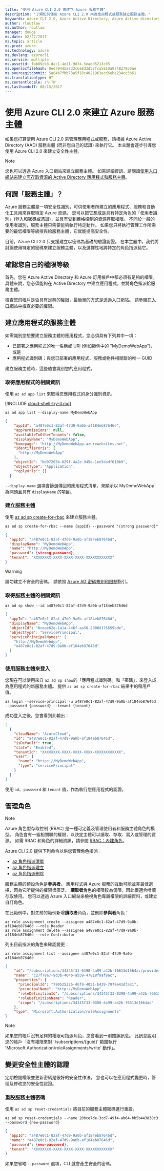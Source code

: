 ```yaml
---
title: "使用 Azure CLI 2.0 來建立 Azure 服務主體"
description: "了解如何使用 Azure CLI 2.0 來為應用程式或服務建立服務主體。"
keywords: Azure CLI 2.0, Azure Active Directory, Azure Active directory, AD, RBAC
author: rloutlaw
ms.author: routlaw
manager: douge
ms.date: 02/27/2017
ms.topic: article
ms.prod: azure
ms.technology: azure
ms.devlang: azurecli
ms.service: multiple
ms.assetid: fab89cb8-dac1-4e21-9d34-5eadd5213c05
ms.openlocfilehash: 0ee794d5a732c6e8d2d52fca5810a874827930ae
ms.sourcegitcommit: 5a04b7fbb73a5f10c4021963ecd6ebe234cc3b61
ms.translationtype: HT
ms.contentlocale: zh-TW
ms.lasthandoff: 08/15/2017
---
```

# <a name="create-an-azure-service-principal-with-azure-cli-20"></a>使用 Azure CLI 2.0 來建立 Azure 服務主體

如果您打算使用 Azure CLI 2.0 來管理應用程式或服務，請根據 Azure Active Directory (AAD) 服務主體 (而非您自己的認證) 來執行它。
本主題會逐步引導您使用 Azure CLI 2.0 來建立安全性主體。

> [!NOTE]
> 您也可以透過 Azure 入口網站來建立服務主體。
> 如需詳細資訊，請閱讀[使用入口網站來建立可存取資源的 Active Directory 應用程式和服務主體](/azure/azure-resource-manager/resource-group-create-service-principal-portal)。

## <a name="what-is-a-service-principal"></a>何謂「服務主體」？

Azure 服務主體是一項安全性識別，可供使用者所建立的應用程式、服務和自動化工具用來存取特定 Azure 資源。 您可以把它想成是具有特定角色的「使用者識別」(登入和密碼或憑證)，並具有受到嚴格控制的資源存取權限。 不同於一般的使用者識別，服務主體只需要能夠執行特定動作。 如果您只將執行管理工作所需要的最低權限等級授與給服務主體，它就能提高安全性。 

目前，Azure CLI 2.0 只支援建立以密碼為基礎的驗證認證。 在本主題中，我們將討論使用特定的密碼來建立服務主體，以及選擇性地將特定的角色指派給它。

## <a name="verify-your-own-permission-level"></a>確認您自己的權限等級

首先，您在 Azure Active Directory 和 Azure 訂用帳戶中都必須有足夠的權限。 具體來說，您必須能夠在 Active Directory 中建立應用程式，並將角色指派給服務主體。 

檢查您的帳戶是否具有足夠的權限，最簡單的方式是透過入口網站。 請參閱[在入口網站中檢查必要的權限](/azure/azure-resource-manager/resource-group-create-service-principal-portal.md#required-permissions)。

## <a name="create-a-service-principal-for-your-application"></a>建立應用程式的服務主體

如需識別您想要建立服務主體的應用程式，您必須具有下列其中一項︰

  * 已部署之應用程式的唯一名稱或 URI (例如範例中的 "MyDemoWebApp")，或是
  * 應用程式識別碼；與您已部署的應用程式、服務或物件相關聯的唯一 GUID

建立服務主體時，這些值會識別您的應用程式。

### <a name="get-information-about-your-application"></a>取得應用程式的相關資訊

使用 `az ad app list` 來取得您應用程式的身分識別資訊。

[!INCLUDE [cloud-shell-try-it.md](includes/cloud-shell-try-it.md)]

```azurecli-interactive
az ad app list --display-name MyDemoWebApp
```

```json
{
    "appId": "a487e0c1-82af-47d9-9a0b-af184eb87646d",
    "appPermissions": null,
    "availableToOtherTenants": false,
    "displayName": "MyDemoWebApp",
    "homepage": "http://MyDemoWebApp.azurewebsites.net",
    "identifierUris": [
      "http://MyDemoWebApp"
    ],
    "objectId": "bd07205b-629f-4a2e-945e-1ee5dadf610b9",
    "objectType": "Application",
    "replyUrls": []
  }
```

`--display-name` 選項會篩選傳回的應用程式清單，來顯示以 MyDemoWebApp 為開頭且具有 `displayName` 的項目。

### <a name="create-the-service-principal"></a>建立服務主體

使用 [az ad sp create-for-rbac](/cli/azure/ad/sp#create-for-rbac) 來建立服務主體。 

```azurecli-interactive
az ad sp create-for-rbac --name {appId} --password "{strong password}" 
``` 

```json
{
  "appId": "a487e0c1-82af-47d9-9a0b-af184eb87646d",
  "displayName": "MyDemoWebApp",
  "name": "http://MyDemoWebApp",
  "password": {strong password},
  "tenant": "XXXXXXXX-XXXX-XXXX-XXXX-XXXXXXXXXXXX"
}
```

 > [!WARNING] 
 > 請勿建立不安全的密碼。  請依照 [Azure AD 密碼規則和限制](/azure/active-directory/active-directory-passwords-policy)指引。

### <a name="get-information-about-the-service-principal"></a>取得服務主體的相關資訊

```azurecli-interactive
az ad sp show --id a487e0c1-82af-47d9-9a0b-af184eb87646d
```

```json
{
  "appId": "a487e0c1-82af-47d9-9a0b-af184eb87646d",
  "displayName": "MyDemoWebApp",
  "objectId": "0ceae62e-1a1a-446f-aa56-2300d176659bde",
  "objectType": "ServicePrincipal",
  "servicePrincipalNames": [
    "http://MyDemoWebApp",
    "a487e0c1-82af-47d9-9a0b-af184eb87646d"
  ]
}
```

### <a name="sign-in-using-the-service-principal"></a>使用服務主體來登入

您現在可以使用來自 `az ad sp show`的「應用程式識別碼」和「密碼」，來登入成為應用程式的新服務主體。  提供 `az ad sp create-for-rbac` 結果中的租用戶值。

```azurecli-interactive
az login --service-principal -u a487e0c1-82af-47d9-9a0b-af184eb87646d --password {password} --tenant {tenant}
``` 

成功登入之後，您會看到此輸出︰

```json
[
  {
    "cloudName": "AzureCloud",
    "id": "a487e0c1-82af-47d9-9a0b-af184eb87646d",
    "isDefault": true,
    "state": "Enabled",
    "tenantId": "XXXXXXXX-XXXX-XXXX-XXXX-XXXXXXXXXXXX",
    "user": {
      "name": "https://MyDemoWebApp",
      "type": "servicePrincipal"
    }
  }
]
```

使用 `id`、`password` 和 `tenant` 值，作為執行您應用程式的認證。 

## <a name="managing-roles"></a>管理角色 

> [!NOTE]
> Azure 角色型存取控制 (RBAC) 是一種可定義及管理使用者和服務主體角色的模型。
> 角色會有一組相關聯的權限，以決定主體可以讀取、存取、寫入或管理的資源。
> 如需 RBAC 和角色的詳細資訊，請參閱 [RBAC：內建角色](/azure/active-directory/role-based-access-built-in-roles)。

Azure CLI 2.0 提供下列命令以供您管理角色指派︰

* [az 角色指派清單](/cli/azure/role/assignment#list)
* [az 角色指派建立](/cli/azure/role/assignment#create)
* [az 角色指派刪除](/cli/azure/role/assignment#delete)

服務主體的預設角色是**參與者**。 應用程式與 Azure 服務的互動可能並非最佳選擇，因為它所提供的權限很廣泛。 **讀取者**角色的權限較為侷限，因此很適合唯讀存取使用。 您可以透過 Azure 入口網站來檢視角色專屬權限的詳細資料，或建立自訂角色。

在此範例中，對先前的範例新增**讀取者**角色，並刪除**參與者**角色︰

```azurecli-interactive
az role assignment create --assignee a487e0c1-82af-47d9-9a0b-af184eb87646d --role Reader
az role assignment delete --assignee a487e0c1-82af-47d9-9a0b-af184eb87646d --role Contributor
```

列出目前指派的角色來確認變更︰

```azurecli-interactive
az role assignment list --assignee a487e0c1-82af-47d9-9a0b-af184eb87646d
```

```json
{
    "id": "/subscriptions/34345f33-0398-4a99-a42b-f6613d1664ac/providers/Microsoft.Authorization/roleAssignments/c27f78a7-9d3b-404b-ab59-47818f9af9ac",
    "name": "c27f78a7-9d3b-404b-ab59-47818f9af9ac",
    "properties": {
      "principalId": "790525226-46f9-4051-b439-7079e41dfa31",
      "principalName": "http://MyDemoWebApp",
      "roleDefinitionId": "/subscriptions/34345f33-0398-4a99-a42b-f6613d1664ac/providers/Microsoft.Authorization/roleDefinitions/acdd72a7-3385-48ef-bd42-f606fba81ae7",
      "roleDefinitionName": "Reader",
      "scope": "/subscriptions/34345f33-0398-4a99-a42b-f6613d1664ac"
    },
    "type": "Microsoft.Authorization/roleAssignments"
}
```

> [!NOTE] 
> 如果您的帳戶沒有足夠的權限可指派角色，您會看到一則錯誤訊息。
> 此訊息說明您的帳戶「沒有權限來對 '/subscriptions/{guid}' 範圍執行 'Microsoft.Authorization/roleAssignments/write' 動作」。
   
## <a name="change-the-credentials-of-a-security-principal"></a>變更安全性主體的認證

定期檢閱權限並更新密碼是很好的安全性作法。 您也可以在應用程式變更時，管理及修改您的安全性認證。

### <a name="reset-a-service-principal-password"></a>重設服務主體密碼

使用 `az ad sp reset-credentials` 將目前的服務主體密碼進行重設。

```azurecli-interactive
az ad sp reset-credentials --name 20bce7de-3cd7-49f4-ab64-bb5b443838c3 --password {new-password}
```

```json
{
  "appId": "a487e0c1-82af-47d9-9a0b-af184eb87646d",
  "name": "a487e0c1-82af-47d9-9a0b-af184eb87646d",
  "password": {new-password},
  "tenant": "XXXXXXXX-XXXX-XXXX-XXXX-XXXXXXXXXXXX"
}
```

如果您省略 `--password` 選項，CLI 就會產生安全的密碼。